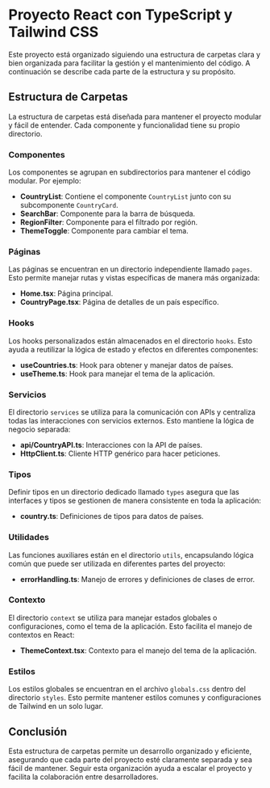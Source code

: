 # Proyecto React con TypeScript y Tailwind CSS

Este proyecto está organizado siguiendo una estructura de carpetas clara y bien organizada para facilitar la gestión y el mantenimiento del código. A continuación se describe cada parte de la estructura y su propósito.

## Estructura de Carpetas

La estructura de carpetas está diseñada para mantener el proyecto modular y fácil de entender. Cada componente y funcionalidad tiene su propio directorio.

### Componentes

Los componentes se agrupan en subdirectorios para mantener el código modular. Por ejemplo:

- **CountryList**: Contiene el componente `CountryList` junto con su subcomponente `CountryCard`.
- **SearchBar**: Componente para la barra de búsqueda.
- **RegionFilter**: Componente para el filtrado por región.
- **ThemeToggle**: Componente para cambiar el tema.

### Páginas

Las páginas se encuentran en un directorio independiente llamado `pages`. Esto permite manejar rutas y vistas específicas de manera más organizada:

- **Home.tsx**: Página principal.
- **CountryPage.tsx**: Página de detalles de un país específico.

### Hooks

Los hooks personalizados están almacenados en el directorio `hooks`. Esto ayuda a reutilizar la lógica de estado y efectos en diferentes componentes:

- **useCountries.ts**: Hook para obtener y manejar datos de países.
- **useTheme.ts**: Hook para manejar el tema de la aplicación.

### Servicios

El directorio `services` se utiliza para la comunicación con APIs y centraliza todas las interacciones con servicios externos. Esto mantiene la lógica de negocio separada:

- **api/CountryAPI.ts**: Interacciones con la API de países.
- **HttpClient.ts**: Cliente HTTP genérico para hacer peticiones.

### Tipos

Definir tipos en un directorio dedicado llamado `types` asegura que las interfaces y tipos se gestionen de manera consistente en toda la aplicación:

- **country.ts**: Definiciones de tipos para datos de países.

### Utilidades

Las funciones auxiliares están en el directorio `utils`, encapsulando lógica común que puede ser utilizada en diferentes partes del proyecto:

- **errorHandling.ts**: Manejo de errores y definiciones de clases de error.

### Contexto

El directorio `context` se utiliza para manejar estados globales o configuraciones, como el tema de la aplicación. Esto facilita el manejo de contextos en React:

- **ThemeContext.tsx**: Contexto para el manejo del tema de la aplicación.

### Estilos

Los estilos globales se encuentran en el archivo `globals.css` dentro del directorio `styles`. Esto permite mantener estilos comunes y configuraciones de Tailwind en un solo lugar.

## Conclusión

Esta estructura de carpetas permite un desarrollo organizado y eficiente, asegurando que cada parte del proyecto esté claramente separada y sea fácil de mantener. Seguir esta organización ayuda a escalar el proyecto y facilita la colaboración entre desarrolladores.
